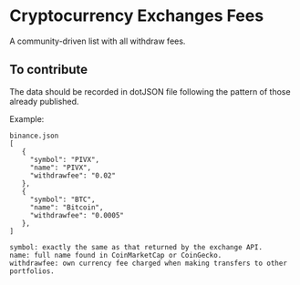 # Cryptocurrency Exchanges Fees

A community-driven list with all withdraw fees.

## To contribute

The data should be recorded in dotJSON file following the pattern of those already published.

Example:

```
binance.json
[
   {
     "symbol": "PIVX",
     "name": "PIVX",
     "withdrawfee": "0.02"
   },
   {
     "symbol": "BTC",
     "name": "Bitcoin",
     "withdrawfee": "0.0005"
   },
]

symbol: exactly the same as that returned by the exchange API.
name: full name found in CoinMarketCap or CoinGecko.
withdrawfee: own currency fee charged when making transfers to other portfolios.
```